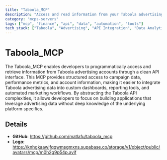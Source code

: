 ```yaml
---
title: "Taboola_MCP"
description: "Access and read information from your Taboola advertising account through a structured API interface."
category: "mcps-servers"
tags: ["mcp", "finance", "api", "data", "automation", "tools"]
tech_stack: ["Taboola", "Advertising", "API Integration", "Data Analytics", "Marketing Automation"]
---
```


# Taboola_MCP

The Taboola_MCP enables developers to programmatically access and retrieve information from Taboola advertising accounts through a clean API interface. This MCP provides structured access to campaign data, performance metrics, and account information, making it easier to integrate Taboola advertising data into custom dashboards, reporting tools, and automated marketing workflows. By abstracting the Taboola API complexities, it allows developers to focus on building applications that leverage advertising data without deep knowledge of the underlying platform specifics.

## Details

- **GitHub**: https://github.com/matlafu/taboola_mcp
- **Logo**: https://knhgkaawjfqqwmsgmxns.supabase.co/storage/v1/object/public/avatars/mcp/m0h2g9p54p.avif
